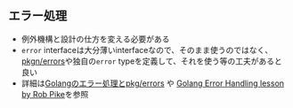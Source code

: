 
## エラー処理

* 例外機構と設計の仕方を変える必要がある
* `error` interfaceは大分薄いinterfaceなので、そのまま使うのではなく、[pkgn/errors](https://godoc.org/github.com/pkg/errors)や独自の`error` typeを定義して、それを使う等の工夫があると良い
* 詳細は[Golangのエラー処理とpkg/errors](http://deeeet.com/writing/2016/04/25/go-pkg-errors/) や [Golang Error Handling lesson by Rob Pike](http://jxck.hatenablog.com/entry/golang-error-handling-lesson-by-rob-pike)を参照
